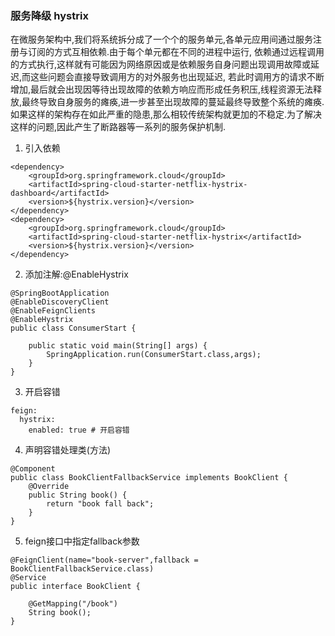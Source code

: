 ### 服务降级 hystrix
在微服务架构中,我们将系统拆分成了一个个的服务单元,各单元应用间通过服务注册与订阅的方式互相依赖.由于每个单元都在不同的进程中运行,
依赖通过远程调用的方式执行,这样就有可能因为网络原因或是依赖服务自身问题出现调用故障或延迟,而这些问题会直接导致调用方的对外服务也出现延迟,
若此时调用方的请求不断增加,最后就会出现因等待出现故障的依赖方响应而形成任务积压,线程资源无法释放,最终导致自身服务的瘫痪,进一步甚至出现故障的蔓延最终导致整个系统的瘫痪.
如果这样的架构存在如此严重的隐患,那么相较传统架构就更加的不稳定.为了解决这样的问题,因此产生了断路器等一系列的服务保护机制.

1. 引入依赖
```
<dependency>
    <groupId>org.springframework.cloud</groupId>
    <artifactId>spring-cloud-starter-netflix-hystrix-dashboard</artifactId>
    <version>${hystrix.version}</version>
</dependency>
<dependency>
    <groupId>org.springframework.cloud</groupId>
    <artifactId>spring-cloud-starter-netflix-hystrix</artifactId>
    <version>${hystrix.version}</version>
</dependency>
```

2. 添加注解:@EnableHystrix
```
@SpringBootApplication
@EnableDiscoveryClient
@EnableFeignClients
@EnableHystrix
public class ConsumerStart {

    public static void main(String[] args) {
        SpringApplication.run(ConsumerStart.class,args);
    }
}
```
3. 开启容错
```
feign:
  hystrix:
    enabled: true # 开启容错
```

4. 声明容错处理类(方法)
```
@Component
public class BookClientFallbackService implements BookClient {
    @Override
    public String book() {
        return "book fall back";
    }
}
```

5. feign接口中指定fallback参数
```
@FeignClient(name="book-server",fallback = BookClientFallbackService.class)
@Service
public interface BookClient {

    @GetMapping("/book")
    String book();
}
```
